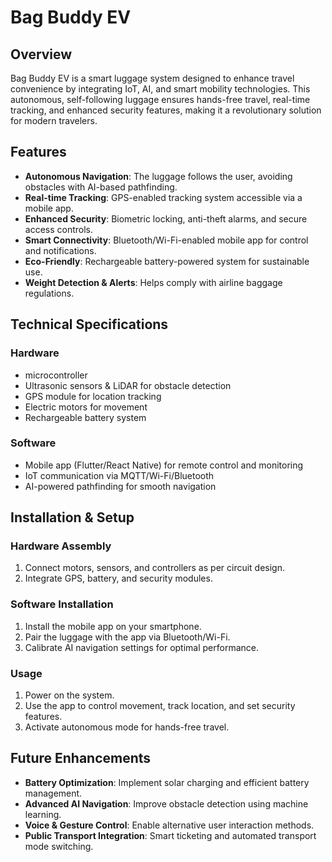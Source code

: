 # Bag Buddy EV

## Overview
Bag Buddy EV is a smart luggage system designed to enhance travel convenience by integrating IoT, AI, and smart mobility technologies. This autonomous, self-following luggage ensures hands-free travel, real-time tracking, and enhanced security features, making it a revolutionary solution for modern travelers.

## Features
- **Autonomous Navigation**: The luggage follows the user, avoiding obstacles with AI-based pathfinding.
- **Real-time Tracking**: GPS-enabled tracking system accessible via a mobile app.
- **Enhanced Security**: Biometric locking, anti-theft alarms, and secure access controls.
- **Smart Connectivity**: Bluetooth/Wi-Fi-enabled mobile app for control and notifications.
- **Eco-Friendly**: Rechargeable battery-powered system for sustainable use.
- **Weight Detection & Alerts**: Helps comply with airline baggage regulations.

## Technical Specifications
### Hardware
- microcontroller
- Ultrasonic sensors & LiDAR for obstacle detection
- GPS module for location tracking
- Electric motors for movement
- Rechargeable battery system

### Software
- Mobile app (Flutter/React Native) for remote control and monitoring
- IoT communication via MQTT/Wi-Fi/Bluetooth
- AI-powered pathfinding for smooth navigation

## Installation & Setup
### Hardware Assembly
1. Connect motors, sensors, and controllers as per circuit design.
2. Integrate GPS, battery, and security modules.

### Software Installation
1. Install the mobile app on your smartphone.
2. Pair the luggage with the app via Bluetooth/Wi-Fi.
3. Calibrate AI navigation settings for optimal performance.

### Usage
1. Power on the system.
2. Use the app to control movement, track location, and set security features.
3. Activate autonomous mode for hands-free travel.

## Future Enhancements
- **Battery Optimization**: Implement solar charging and efficient battery management.
- **Advanced AI Navigation**: Improve obstacle detection using machine learning.
- **Voice & Gesture Control**: Enable alternative user interaction methods.
- **Public Transport Integration**: Smart ticketing and automated transport mode switching.
